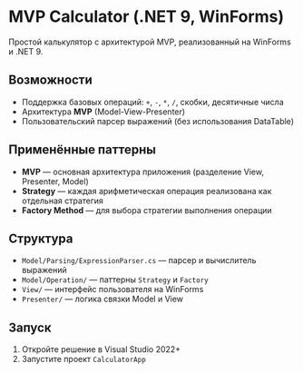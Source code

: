 ﻿# MVP Calculator (.NET 9, WinForms)

Простой калькулятор с архитектурой MVP, реализованный на WinForms и .NET 9. 

## Возможности
- Поддержка базовых операций: `+`, `-`, `*`, `/`, скобки, десятичные числа
- Архитектура **MVP** (Model-View-Presenter)
- Пользовательский парсер выражений (без использования DataTable)

## Применённые паттерны
- **MVP** — основная архитектура приложения (разделение View, Presenter, Model)
- **Strategy** — каждая арифметическая операция реализована как отдельная стратегия
- **Factory Method** — для выбора стратегии выполнения операции

## Структура
- `Model/Parsing/ExpressionParser.cs` — парсер и вычислитель выражений
- `Model/Operation/` — паттерны `Strategy` и `Factory`
- `View/` — интерфейс пользователя на WinForms
- `Presenter/` — логика связки Model и View

## Запуск
1. Откройте решение в Visual Studio 2022+
2. Запустите проект `CalculatorApp`